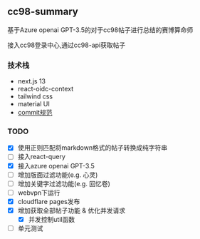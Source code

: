 ## cc98-summary

基于Azure openai GPT-3.5的对于cc98帖子进行总结的赛博算命师

接入cc98登录中心,通过cc98-api获取帖子

### 技术栈

- next.js 13
- react-oidc-context
- tailwind css
- material UI
- [commit规范](https://www.conventionalcommits.org/en/v1.0.0/)

### TODO

- [x] 使用正则匹配将markdown格式的帖子转换成纯字符串
- [ ] 接入react-query
- [x] 接入azure openai GPT-3.5
- [ ] 增加版面过滤功能(e.g. 心灵)
- [ ] 增加关键字过滤功能(e.g. 回忆卷)
- [ ] webvpn下运行
- [x] cloudflare pages发布
- [x] 增加获取全部帖子功能 & 优化并发请求
  - [x] 并发控制util函数
- [ ] 单元测试